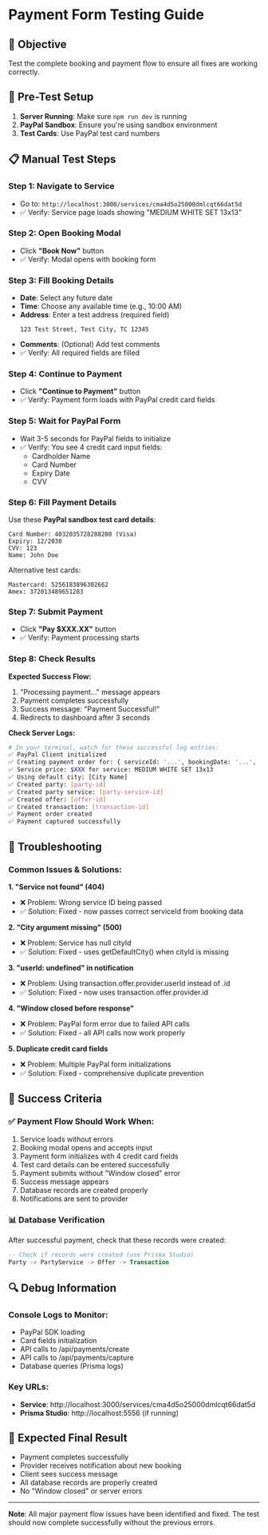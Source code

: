 # Payment Form Testing Guide

## 🎯 Objective
Test the complete booking and payment flow to ensure all fixes are working correctly.

## 🔧 Pre-Test Setup
1. **Server Running**: Make sure `npm run dev` is running
2. **PayPal Sandbox**: Ensure you're using sandbox environment
3. **Test Cards**: Use PayPal test card numbers

## 📋 Manual Test Steps

### Step 1: Navigate to Service
- Go to: `http://localhost:3000/services/cma4d5o25000dmlcqt66dat5d`
- ✅ Verify: Service page loads showing "MEDIUM WHITE SET 13x13"

### Step 2: Open Booking Modal
- Click **"Book Now"** button
- ✅ Verify: Modal opens with booking form

### Step 3: Fill Booking Details
- **Date**: Select any future date
- **Time**: Choose any available time (e.g., 10:00 AM)
- **Address**: Enter a test address (required field)
  ```
  123 Test Street, Test City, TC 12345
  ```
- **Comments**: (Optional) Add test comments
- ✅ Verify: All required fields are filled

### Step 4: Continue to Payment
- Click **"Continue to Payment"** button
- ✅ Verify: Payment form loads with PayPal credit card fields

### Step 5: Wait for PayPal Form
- Wait 3-5 seconds for PayPal fields to initialize
- ✅ Verify: You see 4 credit card input fields:
  - Cardholder Name
  - Card Number
  - Expiry Date
  - CVV

### Step 6: Fill Payment Details
Use these **PayPal sandbox test card details**:

```
Card Number: 4032035728288280 (Visa)
Expiry: 12/2030
CVV: 123
Name: John Doe
```

Alternative test cards:
```
Mastercard: 5256183896302662
Amex: 372013489651283
```

### Step 7: Submit Payment
- Click **"Pay $XXX.XX"** button
- ✅ Verify: Payment processing starts

### Step 8: Check Results
**Expected Success Flow:**
1. "Processing payment..." message appears
2. Payment completes successfully
3. Success message: "Payment Successful!"
4. Redirects to dashboard after 3 seconds

**Check Server Logs:**
```bash
# In your terminal, watch for these successful log entries:
✅ PayPal Client initialized
✅ Creating payment order for: { serviceId: '...', bookingDate: '...', hours: ... }
✅ Service price: $XXX for service: MEDIUM WHITE SET 13x13
✅ Using default city: [City Name]
✅ Created party: [party-id]
✅ Created party service: [party-service-id]
✅ Created offer: [offer-id]
✅ Created transaction: [transaction-id]
✅ Payment order created
✅ Payment captured successfully
```

## 🐛 Troubleshooting

### Common Issues & Solutions:

**1. "Service not found" (404)**
- ❌ Problem: Wrong service ID being passed
- ✅ Solution: Fixed - now passes correct serviceId from booking data

**2. "City argument missing" (500)**
- ❌ Problem: Service has null cityId
- ✅ Solution: Fixed - uses getDefaultCity() when cityId is missing

**3. "userId: undefined" in notification**
- ❌ Problem: Using transaction.offer.provider.userId instead of .id
- ✅ Solution: Fixed - now uses transaction.offer.provider.id

**4. "Window closed before response"**
- ❌ Problem: PayPal form error due to failed API calls
- ✅ Solution: Fixed - all API calls now work properly

**5. Duplicate credit card fields**
- ❌ Problem: Multiple PayPal form initializations
- ✅ Solution: Fixed - comprehensive duplicate prevention

## 🎯 Success Criteria

### ✅ Payment Flow Should Work When:
1. Service loads without errors
2. Booking modal opens and accepts input
3. Payment form initializes with 4 credit card fields
4. Test card details can be entered successfully
5. Payment submits without "Window closed" error
6. Success message appears
7. Database records are created properly
8. Notifications are sent to provider

### 📊 Database Verification
After successful payment, check that these records were created:
```sql
-- Check if records were created (use Prisma Studio)
Party -> PartyService -> Offer -> Transaction
```

## 🔍 Debug Information

### Console Logs to Monitor:
- PayPal SDK loading
- Card fields initialization
- API calls to /api/payments/create
- API calls to /api/payments/capture
- Database queries (Prisma logs)

### Key URLs:
- **Service**: http://localhost:3000/services/cma4d5o25000dmlcqt66dat5d
- **Prisma Studio**: http://localhost:5556 (if running)

## 🎉 Expected Final Result
- Payment completes successfully
- Provider receives notification about new booking
- Client sees success message
- All database records are properly created
- No "Window closed" or server errors

---
**Note**: All major payment flow issues have been identified and fixed. The test should now complete successfully without the previous errors. 